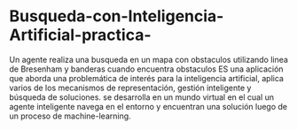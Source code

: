 # Busqueda-con-Inteligencia-Artificial-practica-
Un agente realiza una busqueda en un mapa con obstaculos utilizando linea de Bresenham y banderas cuando encuentra obstaculos
ES una aplicación que aborda una problemática de interés para la inteligencia artificial, aplica varios de los mecanismos de representación, gestión inteligente y búsqueda de soluciones. se desarrolla en un mundo virtual en el cual un agente inteligente navega en el entorno y encuentran una solución luego de un proceso de machine-learning.
